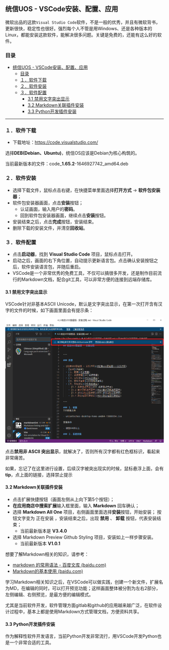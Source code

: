 ## 统信UOS - VSCode安装、配置、应用

微软出品的这款`Visual Studio Code`软件，不是一般的优秀，并且有微软背书，更新很快，稳定性也很好。强烈每个人不管是用Windows、还是各种版本的Linux，都能安装这款软件，能解决很多问题。关键是免费的，还能有这么好的软件。

### 目录

- [统信UOS - VSCode安装、配置、应用](#统信uos---vscode安装配置应用)
  - [目录](#目录)
  - [１．软件下载](#１软件下载)
  - [２．软件安装](#２软件安装)
  - [３．软件配置](#３软件配置)
    - [3.1 禁用文字突出显示](#31-禁用文字突出显示)
    - [3.2 Markdown关联插件安装](#32-markdown关联插件安装)
    - [3.3 Python开发插件安装](#33-python开发插件安装)

---

### １．软件下载

- 下载地址：https://code.visualstudio.com/

选择**DEB(Debian、Ubuntu)**，统信OS应该是Debian为核心构筑的。

当前最新版本的文件：code_**1.65.2**-1646927742_amd64.deb



### ２．软件安装

- 选择下载文件，鼠标点击右键，在快捷菜单里面选择**打开方式** → **软件包安装器**；
- 软件包安装器画面，点击**安装**按钮；
  - 认证画面，输入用户的**密码**。
  - 回到软件包安装器画面，继续点击**安装**按钮。
- 安装结束之后，点击**完成**按钮，安装结束。
- 删除下载的安装文件，并清空**回收站**。



### ３．软件配置

- 点击**启动器**，找到 **Visual Studio Code** 项目，鼠标点击打开。
- 启动之后，画面的右下角位置，自动提示更新语言包。点击确认安装按钮之后，软件安装语言包，并随后重启。
- VSCode是一个非常优秀的免费工具，不仅可以搞很多开发，还是制作目前流行的Markdown文档，配合git工具，可以非常方便的连接到远端存储库。

#### 3.1 禁用文字突出显示

VSCode针对非基本ASCII Unicode，默认是文字突出显示，在第一次打开含有汉字的文件的时候，如下画面里面会有提示条：

![image-20220327020121197](images/image-20220327020121197.png)

点击**禁用非 ASCII 突出显示**，就解决了，否则所有汉字都有红色框标识，看起来非常痛苦。

如果，忘记了在这里进行设置，后续汉字被突出现实的时候，鼠标悬浮上面，会有**tip**，点上面的链接，选择禁止提示

#### 3.2 Markdown关联插件安装

- 点击扩展快捷按钮（画面左侧从上向下第5个按钮）；
- **在应用商店中搜索扩展**输入框里面，输入 **Markdown** 回车确认；
- 选择 **Markdown All One** 项目，右侧画面里面选择**安装**按钮，开始安装； 按钮文字变为 正在安装 ，安装结束之后，出现 **禁用** 、 **卸载** 按钮，代表安装结束；
  - 当前最新版本是 **V3.4.0**
- 选择 Markdown Preview Github Styling 项目，安装如上一样步骤安装。
  - 当前最新版本 **V1.0.1**

想要了解Markdown相关的知识，请参考：

- [markdown 的常用语法 - 百度文库 (baidu.com)](https://wenku.baidu.com/tfview/25835aa603d276a20029bd64783e0912a2167c86.html?fr=launch_ad&SS-bdtg01&utm_source=bdss-WD&utm_medium=cpc&utm_account=SS-bdtg01&e_creative=54638612614&e_keywordid=342403215832&bd_vid=8151790761723072116)
- [Markdown的基本使用 (baidu.com)](https://baijiahao.baidu.com/s?id=1721269521385203440&wfr=spider&for=pc)

学习Markdown相关知识之后，在VSCode可以做实践，创建一个新文件，扩展名为MD，在编辑的同时，可以打开预览功能；这样画面整体被分割为左右2部分，左侧编辑、右侧预览，是最方便的编辑模式。

尤其是当前软件开发，软件管理方面gitlab和github的应用越来越广泛，在软件设计过程中，基本上都是使用Markdown方式管理文档，方便资料共享。

#### 3.3 Python开发插件安装

作为解释性软件开发语言，当前Python开发非常流行，用VSCode开发Python也是一个非常合适的工具。

